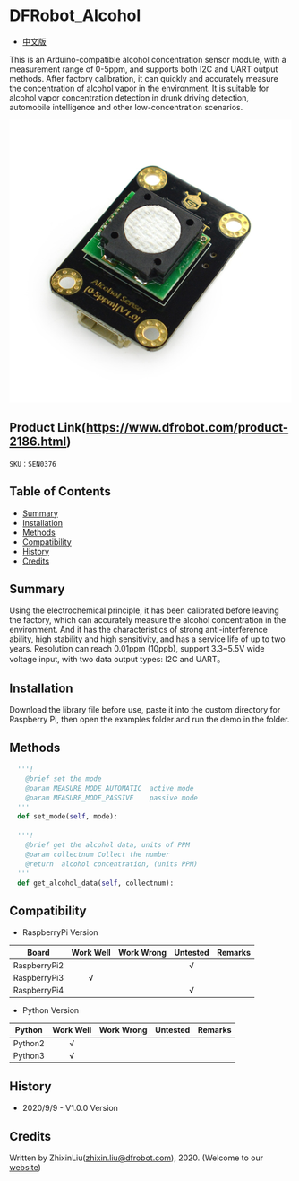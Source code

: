 # DFRobot_Alcohol
- [中文版](./README_CN.md)

This is an Arduino-compatible alcohol concentration sensor module, with a measurement range of 0-5ppm, and supports both I2C and UART output methods. After factory calibration, it can quickly and accurately measure the concentration of alcohol vapor in the environment. It is suitable for alcohol vapor concentration detection in drunk driving detection, automobile intelligence and other low-concentration scenarios. 

![效果图](../../resources/images/sen0376.jpg)

## Product Link(https://www.dfrobot.com/product-2186.html)

    SKU：SEN0376

## Table of Contents

* [Summary](#Summary)
* [Installation](#Installation)
* [Methods](#Methods)
* [Compatibility](#Compatibility)
* [History](#History)
* [Credits](#Credits)

## Summary

Using the electrochemical principle, it has been calibrated before leaving the factory, which can accurately measure the alcohol concentration in the environment. And it has the characteristics of strong anti-interference ability, high stability and high sensitivity, and has a service life of up to two years. Resolution can reach 0.01ppm (10ppb), support 3.3~5.5V wide voltage input, with two data output types: I2C and UART。

## Installation
Download the library file before use, paste it into the custom directory for Raspberry Pi, then open the examples folder and run the demo in the folder.

## Methods

```python
  '''!
    @brief set the mode
    @param MEASURE_MODE_AUTOMATIC  active mode
    @param MEASURE_MODE_PASSIVE    passive mode
  '''
  def set_mode(self, mode):

  '''!
    @brief get the alcohol data, units of PPM
    @param collectnum Collect the number
    @return  alcohol concentration, (units PPM)
  '''
  def get_alcohol_data(self, collectnum):

```

## Compatibility

* RaspberryPi Version

| Board        | Work Well | Work Wrong | Untested | Remarks |
| ------------ | :-------: | :--------: | :------: | ------- |
| RaspberryPi2 |           |            |    √     |         |
| RaspberryPi3 |     √     |            |          |         |
| RaspberryPi4 |           |            |    √     |         |

* Python Version

| Python  | Work Well | Work Wrong | Untested | Remarks |
| ------- | :-------: | :--------: | :------: | ------- |
| Python2 |     √     |            |          |         |
| Python3 |     √     |            |          |         |


## History

- 2020/9/9 - V1.0.0 Version

## Credits

Written by ZhixinLiu(zhixin.liu@dfrobot.com), 2020. (Welcome to our [website](https://www.dfrobot.com/))
